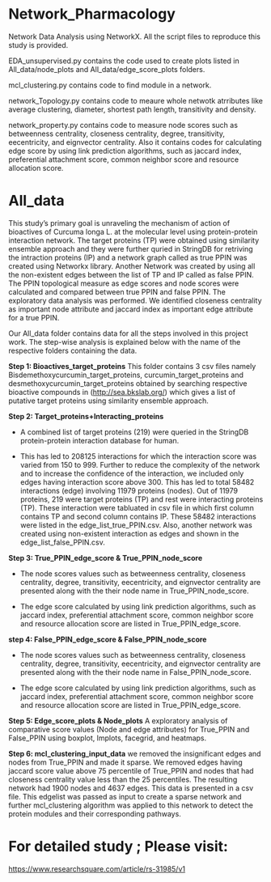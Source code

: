 # Network_Pharmacology
Network Data Analysis using NetworkX. All the script files to reproduce this study is provided.


EDA_unsupervised.py contains the code used to create plots listed in All_data/node_plots and All_data/edge_score_plots folders. 

mcl_clustering.py contains code to find module in a network.

network_Topology.py contains code to meaure whole netwotk atrributes like average clustering, diameter, shortest path length, transitivity and density. 

network_property.py contains code to measure node scores such as betweenness centrality, closeness centrality, degree, transitivity, eecentricity, and eignvector centrality. Also it contains codes for calculating edge score by using link prediction algorithms, such as jaccard index, preferential attachment score, common neighbor score and resource allocation score. 

# All_data

This study’s primary goal is unraveling the mechanism of action of bioactives of Curcuma longa L. at the molecular level using protein-protein interaction network.
The target proteins (TP) were obtained using similarity ensemble approach and they were further quried in StringDB for retriving the intraction proteins (IP) and a network graph called as true PPIN was created using Networkx library.
Another Network was created by using all the non-existent edges between the list of TP and IP called as false PPIN. 
The PPIN topological measure as edge scores and node scores were calculated and compared between true PPIN and false PPIN. The exploratory data analysis was performed. We identified closeness centrality as important node attribute and jaccard index as important edge attribute for a true PPIN. 

Our All_data folder contains data for all the steps  involved in this project work. The step-wise analysis is explained below with the name of the respective folders containing the data.  

__Step 1: Bioactives_target_proteins__ This folder contains 3 csv files namely Bisdemethoxycurcumin_target_proteins, curcumin_target_proteins and desmethoxycurcumin_target_proteins obtained by searching respective bioactive compounds in (http://sea.bkslab.org/) which gives a list of putative target proteins using similarity ensemble approach. 

__Step 2: Target_proteins+Interacting_proteins__

* A combined list of target proteins (219) were queried in the StringDB protein-protein interaction database for human.
  
* This has led to 208125 interactions for which the interaction score was varied from 150 to 999. Further to reduce the complexity of the network and to increase the confidence of the interaction, we included only edges having interaction score above 300. This has led to total 58482 interactions (edge) involving 11979 proteins (nodes). Out of 11979 proteins, 219 were target proteins (TP) and rest were interacting proteins (TP). These interaction were tabluated in csv file in which first column contains TP and second column contains IP. These 58482 interactions were listed in the edge_list_true_PPIN.csv. Also, another network  was created using non-existent interaction as edges and shown in the edge_list_false_PPIN.csv. 

__Step 3: True_PPIN_edge_score & True_PPIN_node_score__

* The node scores values such as betweenness centrality, closeness centrality, degree, transitivity, eecentricity, and eignvector centrality are presented along with the their node name in True_PPIN_node_score. 
  
* The edge score calculated by using link prediction algorithms, such as jaccard index, preferential attachment score, common neighbor score and resource allocation score are listed in True_PPIN_edge_score. 

__step 4: False_PPIN_edge_score & False_PPIN_node_score__
* The node scores values such as betweenness centrality, closeness centrality, degree, transitivity, eecentricity, and eignvector centrality are presented along with the their node name in False_PPIN_node_score. 
  
* The edge score calculated by using link prediction algorithms, such as jaccard index, preferential attachment score, common neighbor score and resource allocation score are listed in True_PPIN_edge_score. 

__Step 5: Edge_score_plots & Node_plots__ A exploratory analysis of comparative score values (Node and edge attributes) for True_PPIN and False_PPIN using boxplot, lmplots, facegrid, and heatmaps. 

__Step 6: mcl_clustering_input_data__ we removed the insignificant edges and nodes from True_PPIN and made it sparse. We removed edges having jaccard score value above 75 percentile of True_PPIN and nodes that had closeness centrality value less than the 25 percentiles. The resulting network had 1900 nodes and 4637 edges. This data is presented in a csv file. This edgelist was passed as input to create a sparse network and further mcl_clustering algorithm was applied to this network to detect the protein modules and their corresponding pathways. 

# For detailed study ; Please visit: 
https://www.researchsquare.com/article/rs-31985/v1
